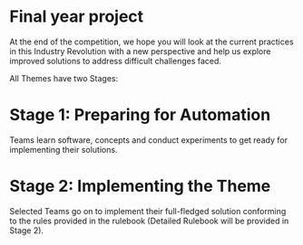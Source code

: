 # Final year project

At the end of the competition, we hope you will look at the current practices in this Industry Revolution with a new perspective and help us explore improved solutions to address difficult challenges faced.

All Themes have two Stages:
# Stage 1: Preparing for Automation
Teams learn software, concepts and conduct experiments to get ready for implementing their solutions.

# Stage 2: Implementing the Theme
Selected Teams go on to implement their full-fledged solution conforming to the rules provided in the rulebook (Detailed Rulebook will be provided in Stage 2).
